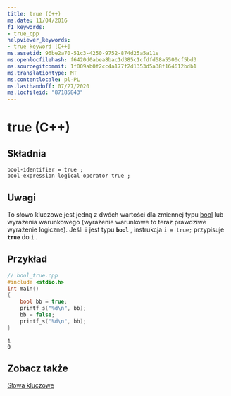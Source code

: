 ```yaml
---
title: true (C++)
ms.date: 11/04/2016
f1_keywords:
- true_cpp
helpviewer_keywords:
- true keyword [C++]
ms.assetid: 96be2a70-51c3-4250-9752-874d25a5a11e
ms.openlocfilehash: f6420d0abea8bac1d385c1cfdfd58a5500cf5bd3
ms.sourcegitcommit: 1f009ab0f2cc4a177f2d1353d5a38f164612bdb1
ms.translationtype: MT
ms.contentlocale: pl-PL
ms.lasthandoff: 07/27/2020
ms.locfileid: "87185843"
---
```

# <a name="true-c"></a>true (C++)

## <a name="syntax"></a>Składnia

```
bool-identifier = true ;
bool-expression logical-operator true ;
```

## <a name="remarks"></a>Uwagi

To słowo kluczowe jest jedną z dwóch wartości dla zmiennej typu [bool](../cpp/bool-cpp.md) lub wyrażenia warunkowego (wyrażenie warunkowe to teraz prawdziwe wyrażenie logiczne). Jeśli `i` jest typu **`bool`** , instrukcja `i = true;` przypisuje **`true`** do `i` .

## <a name="example"></a>Przykład

```cpp
// bool_true.cpp
#include <stdio.h>
int main()
{
    bool bb = true;
    printf_s("%d\n", bb);
    bb = false;
    printf_s("%d\n", bb);
}
```

```Output
1
0
```

## <a name="see-also"></a>Zobacz także

[Słowa kluczowe](../cpp/keywords-cpp.md)
